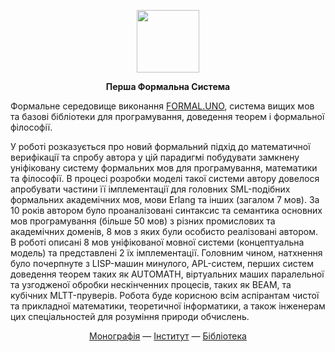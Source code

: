 
<p align="center">
<picture>
<source media="(prefers-color-scheme: dark)" srcset="https://avatars.githubusercontent.com/u/17128096?s=400&u=66a63d4cdd9625b2b4b37d724cc00fe6401e5bd8&v=4">
<img src="https://avatars.githubusercontent.com/u/17128096?s=400&u=66a63d4cdd9625b2b4b37d724cc00fe6401e5bd8&v=4" width=100 lt="N2O.DEV">
</picture>
</p>

<p align="center"><strong> Перша Формальна Система </strong></p>

<p>Формальне середовище виконання <a href="FORMAL.UNO">FORMAL.UNO</a>, система вищих мов та базові бібліотеки для програмування, доведення теорем і формальної філософії.</p>

<p>У роботі розказується про новий формальний підхід до математичної верифікації та спробу автора у цій парадигмі побудувати замкнену уніфіковану систему формальних мов для програмування, математики та філософії. В процесі розробки моделі такої системи автору довелося апробувати частини її імплементації для головних SML-подібних формальних академічних мов, мови Erlang та інших (загалом 7 мов). За 10 років автором було проаналізовані синтаксис та семантика основних мов програмування (більше 50 мов) з різних промислових та академічних доменів, 8 мов з яких були особисто реалізовані автором. В роботі описані 8 мов уніфікованої мовної системи (концептуальна модель) та представлені 2 їх імплементації.
Головним чином, натхнення було почерпнуте з LISP-машин минулого, APL-систем, перших систем доведення теорем таких як AUTOMATH, віртуальних маших паралельної та узгодженої обробки нескінченних процесів, таких як BEAM, та кубічних MLTT-пруверів. Робота буде корисною всім аспірантам чистої та прикладної математики, теоретичної інформатики, а також інженерам цих спеціальностей для розуміння природи обчислень.</p>

<p align="center">
<a href="https://formal.uno/monography.pdf">Монографія</a> —
<a href="https://groupoid.space/institute/">Інститут</a> —
<a href="https://groupoid.space/misc/library">Бібліотека</a>
</p>


